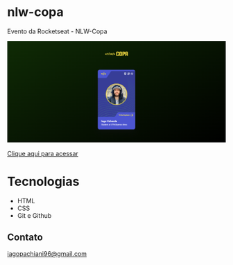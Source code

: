 # nlw-copa
 Evento da Rocketseat - NLW-Copa

![preview](./assets/preview-explorer.png)

[Clique aqui para acessar](https://iagovalverde.github.io/nlw-copa/)

# Tecnologias

- HTML
- CSS
- Git e Github

## Contato

iagopachiani96@gmail.com